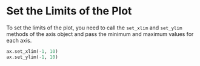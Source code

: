 # Set the Limits of the Plot

To set the limits of the plot, you need to call the `set_xlim` and `set_ylim` methods of the axis object and pass the minimum and maximum values for each axis.

```python
ax.set_xlim(-1, 10)
ax.set_ylim(-1, 10)
```
